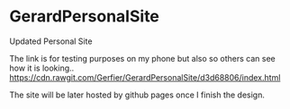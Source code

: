 # GerardPersonalSite
Updated Personal Site 

The link is for testing purposes on my phone but also so others can see how it is looking..
https://cdn.rawgit.com/Gerfier/GerardPersonalSite/d3d68806/index.html

The site will be later hosted by github pages once I finish the design.

